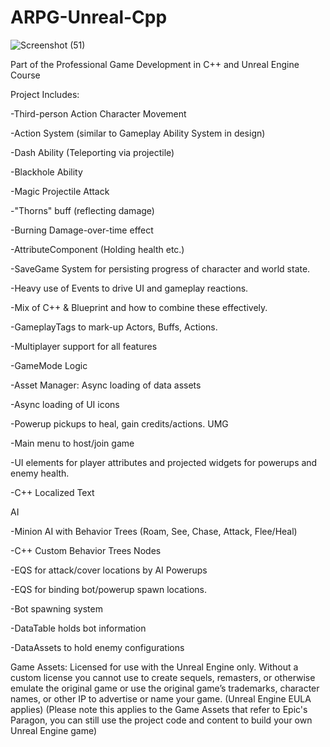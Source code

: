 # ARPG-Unreal-Cpp
![Screenshot (51)](https://github.com/Cussk/ARPG-Unreal-Cpp/assets/108804713/6410b904-ecf5-4c11-b233-f4241bd99d70)

Part of the Professional Game Development in C++ and Unreal Engine Course 

Project Includes:

-Third-person Action Character Movement

-Action System (similar to Gameplay Ability System in design)

-Dash Ability (Teleporting via projectile)

-Blackhole Ability

-Magic Projectile Attack

-"Thorns" buff (reflecting damage)

-Burning Damage-over-time effect

-AttributeComponent (Holding health etc.)

-SaveGame System for persisting progress of character and world state.

-Heavy use of Events to drive UI and gameplay reactions.

-Mix of C++ & Blueprint and how to combine these effectively.

-GameplayTags to mark-up Actors, Buffs, Actions.

-Multiplayer support for all features

-GameMode Logic

-Asset Manager: Async loading of data assets

-Async loading of UI icons

-Powerup pickups to heal, gain credits/actions. UMG

-Main menu to host/join game

-UI elements for player attributes and projected widgets for powerups and enemy health.

-C++ Localized Text

AI

-Minion AI with Behavior Trees (Roam, See, Chase, Attack, Flee/Heal)

-C++ Custom Behavior Trees Nodes

-EQS for attack/cover locations by AI Powerups

-EQS for binding bot/powerup spawn locations.

-Bot spawning system 

-DataTable holds bot information

-DataAssets to hold enemy configurations

 
 
Game Assets: Licensed for use with the Unreal Engine only. Without a custom license you cannot use to create sequels, remasters, or otherwise emulate the original game or use the original game’s trademarks, character names, or other IP to advertise or name your game. (Unreal Engine EULA applies) (Please note this applies to the Game Assets that refer to Epic's Paragon, you can still use the project code and content to build your own Unreal Engine game)
